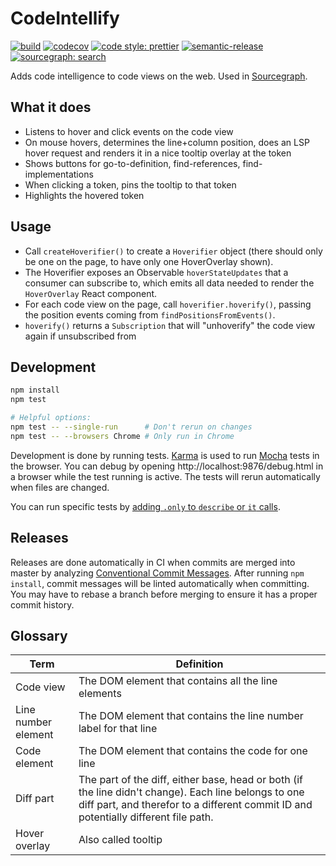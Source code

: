 # CodeIntellify

[![build](https://badge.buildkite.com/da1855cc6c9b02ddfa1df69599aacecd1317db8f6765edfa8b.svg?branch=master)](https://buildkite.com/sourcegraph/codeintellify)
[![codecov](https://codecov.io/gh/sourcegraph/codeintellify/branch/master/graph/badge.svg?token=1Xk7sdvG0y)](https://codecov.io/gh/sourcegraph/codeintellify)
[![code style: prettier](https://img.shields.io/badge/code_style-prettier-ff69b4.svg)](https://github.com/prettier/prettier)
[![semantic-release](https://img.shields.io/badge/%20%20%F0%9F%93%A6%F0%9F%9A%80-semantic--release-e10079.svg)](https://github.com/semantic-release/semantic-release)
[![sourcegraph: search](https://img.shields.io/badge/sourcegraph-search-brightgreen.svg)](https://sourcegraph.com/github.com/sourcegraph/codeintellify)

Adds code intelligence to code views on the web. Used in [Sourcegraph](https://sourcegraph.com).

## What it does

- Listens to hover and click events on the code view
- On mouse hovers, determines the line+column position, does an LSP hover request and renders it in a nice tooltip overlay at the token
- Shows buttons for go-to-definition, find-references, find-implementations
- When clicking a token, pins the tooltip to that token
- Highlights the hovered token

## Usage

- Call `createHoverifier()` to create a `Hoverifier` object (there should only be one on the page, to have only one HoverOverlay shown).
- The Hoverifier exposes an Observable `hoverStateUpdates` that a consumer can subscribe to, which emits all data needed to render the `HoverOverlay` React component.
- For each code view on the page, call `hoverifier.hoverify()`, passing the position events coming from `findPositionsFromEvents()`.
- `hoverify()` returns a `Subscription` that will "unhoverify" the code view again if unsubscribed from

## Development

```sh
npm install
npm test

# Helpful options:
npm test -- --single-run      # Don't rerun on changes
npm test -- --browsers Chrome # Only run in Chrome
```

Development is done by running tests. [Karma](https://github.com/karma-runner/karma) is used to run
[Mocha](https://github.com/mochajs/mocha) tests in the browser. You can debug by opening http://localhost:9876/debug.html in
a browser while the test running is active. The tests will rerun automatically when files are changed.

You can run specific tests by [adding `.only` to `describe` or `it` calls](https://mochajs.org/#exclusive-tests).

## Releases

Releases are done automatically in CI when commits are merged into master by analyzing [Conventional Commit Messages](https://conventionalcommits.org/).
After running `npm install`, commit messages will be linted automatically when committing.
You may have to rebase a branch before merging to ensure it has a proper commit history.

## Glossary

| Term                | Definition                                                                                                                                                                                  |
| ------------------- | ------------------------------------------------------------------------------------------------------------------------------------------------------------------------------------------- |
| Code view           | The DOM element that contains all the line elements                                                                                                                                         |
| Line number element | The DOM element that contains the line number label for that line                                                                                                                           |
| Code element        | The DOM element that contains the code for one line                                                                                                                                         |
| Diff part           | The part of the diff, either base, head or both (if the line didn't change). Each line belongs to one diff part, and therefor to a different commit ID and potentially different file path. |
| Hover overlay       | Also called tooltip                                                                                                                                                                         |
